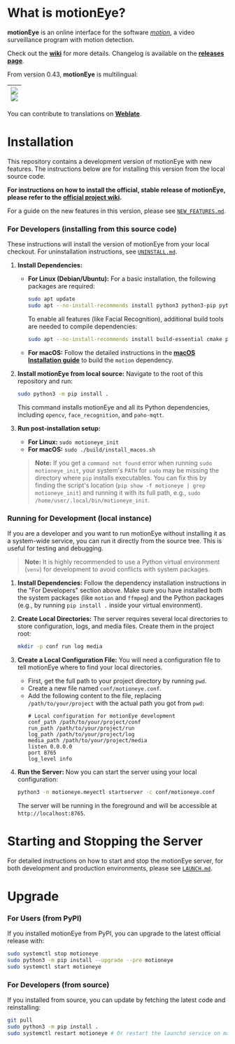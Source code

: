 # What is motionEye?

**motionEye** is an online interface for the software [_motion_](https://motion-project.github.io/), a video surveillance program with motion detection.

Check out the [__wiki__](https://github.com/motioneye-project/motioneye/wiki) for more details. Changelog is available on the [__releases page__](https://github.com/motioneye-project/motioneye/releases).

From version 0.43, **motionEye** is multilingual:

| [![](https://hosted.weblate.org/widgets/motioneye-project/-/287x66-black.png)<br>![](https://hosted.weblate.org/widgets/motioneye-project/-/multi-auto.svg)](https://hosted.weblate.org/engage/motioneye-project/) |
| -: |

You can contribute to translations on [__Weblate__](https://hosted.weblate.org/projects/motioneye-project).

# Installation

This repository contains a development version of motionEye with new features. The instructions below are for installing this version from the local source code.

**For instructions on how to install the official, stable release of motionEye, please refer to the [official project wiki](https://github.com/motioneye-project/motioneye/wiki).**

For a guide on the new features in this version, please see [`NEW_FEATURES.md`](./NEW_FEATURES.md).

### For Developers (installing from this source code)

These instructions will install the version of motionEye from your local checkout. For uninstallation instructions, see [`UNINSTALL.md`](./UNINSTALL.md).

1.  **Install Dependencies:**
    *   **For Linux (Debian/Ubuntu):**
        For a basic installation, the following packages are required:
        ```sh
        sudo apt update
        sudo apt --no-install-recommends install python3 python3-pip python3-setuptools motion ffmpeg v4l-utils
        ```
        To enable all features (like Facial Recognition), additional build tools are needed to compile dependencies:
        ```sh
        sudo apt --no-install-recommends install build-essential cmake python3-dev libopenblas-dev liblapack-dev libjpeg-dev libboost-python-dev
        ```
    *   **For macOS:** Follow the detailed instructions in the **[macOS Installation guide](./NEW_FEATURES.md#1-macos-installation)** to build the `motion` dependency.

2.  **Install motionEye from local source:** Navigate to the root of this repository and run:
    ```sh
    sudo python3 -m pip install .
    ```
    This command installs motionEye and all its Python dependencies, including `opencv`, `face_recognition`, and `paho-mqtt`.

3.  **Run post-installation setup:**
    *   **For Linux:** `sudo motioneye_init`
    *   **For macOS:** `sudo ./build/install_macos.sh`
    > **Note:** If you get a `command not found` error when running `sudo motioneye_init`, your system's `PATH` for `sudo` may be missing the directory where `pip` installs executables. You can fix this by finding the script's location (`pip show -f motioneye | grep motioneye_init`) and running it with its full path, e.g., `sudo /home/user/.local/bin/motioneye_init`.

### Running for Development (local instance)

If you are a developer and you want to run motionEye without installing it as a system-wide service, you can run it directly from the source tree. This is useful for testing and debugging.

> **Note:** It is highly recommended to use a Python virtual environment (`venv`) for development to avoid conflicts with system packages.

1.  **Install Dependencies:** Follow the dependency installation instructions in the "For Developers" section above. Make sure you have installed both the system packages (like `motion` and `ffmpeg`) and the Python packages (e.g., by running `pip install .` inside your virtual environment).

2.  **Create Local Directories:** The server requires several local directories to store configuration, logs, and media files. Create them in the project root:
    ```sh
    mkdir -p conf run log media
    ```

3.  **Create a Local Configuration File:** You will need a configuration file to tell motionEye where to find your local directories.
    *   First, get the full path to your project directory by running `pwd`.
    *   Create a new file named `conf/motioneye.conf`.
    *   Add the following content to the file, replacing `/path/to/your/project` with the actual path you got from `pwd`:
        ```
        # Local configuration for motionEye development
        conf_path /path/to/your/project/conf
        run_path /path/to/your/project/run
        log_path /path/to/your/project/log
        media_path /path/to/your/project/media
        listen 0.0.0.0
        port 8765
        log_level info
        ```

3.  **Run the Server:** Now you can start the server using your local configuration:
    ```sh
    python3 -m motioneye.meyectl startserver -c conf/motioneye.conf
    ```
    The server will be running in the foreground and will be accessible at `http://localhost:8765`.

# Starting and Stopping the Server

For detailed instructions on how to start and stop the motionEye server, for both development and production environments, please see [`LAUNCH.md`](./LAUNCH.md).

# Upgrade

### For Users (from PyPI)

If you installed motionEye from PyPI, you can upgrade to the latest official release with:
```sh
sudo systemctl stop motioneye
sudo python3 -m pip install --upgrade --pre motioneye
sudo systemctl start motioneye
```

### For Developers (from source)

If you installed from source, you can update by fetching the latest code and reinstalling:
```sh
git pull
sudo python3 -m pip install .
sudo systemctl restart motioneye # Or restart the launchd service on macOS
```
